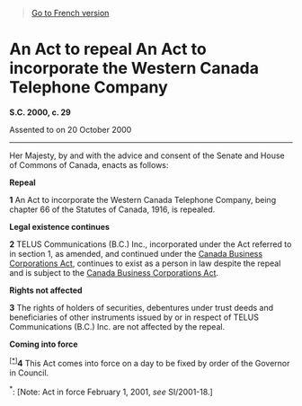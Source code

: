 > [Go to French version](/fr/Lois/Lois%20du%20Canada/2000/ch.%2029.md)

# An Act to repeal An Act to incorporate the Western Canada Telephone Company

**S.C. 2000, c. 29**


Assented to on 20 October 2000

----------



Her Majesty, by and with the advice and consent of the Senate and House of Commons of Canada, enacts as follows:






**Repeal**

**1** An Act to incorporate the Western Canada Telephone Company, being chapter 66 of the Statutes of Canada, 1916, is repealed.




**Legal existence continues**

**2** TELUS Communications (B.C.) Inc., incorporated under the Act referred to in section 1, as amended, and continued under the [Canada Business Corporations Act](/en/Acts/Revised%20Statutes%20of%20Canada/C/C-44.md), continues to exist as a person in law despite the repeal and is subject to the [Canada Business Corporations Act](/en/Acts/Revised%20Statutes%20of%20Canada/C/C-44.md).




**Rights not affected**

**3** The rights of holders of securities, debentures under trust deeds and beneficiaries of other instruments issued by or in respect of TELUS Communications (B.C.) Inc. are not affected by the repeal.




**Coming into force**

<sup><a href='#W-6.75_en_1'>[*]</a></sup>**4** This Act comes into force on a day to be fixed by order of the Governor in Council.

<a name='W-6.75_en_1'><sup>*</sup></a>: [Note: Act in force February 1, 2001, *see* SI/2001-18.]<br />


